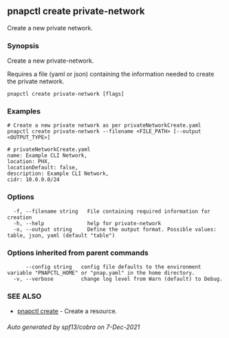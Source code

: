 ## pnapctl create private-network

Create a new private network.

### Synopsis

Create a new private-network.

Requires a file (yaml or json) containing the information needed to create the private network.

```
pnapctl create private-network [flags]
```

### Examples

```
# Create a new private network as per privateNetworkCreate.yaml
pnapctl create private-network --filename <FILE_PATH> [--output <OUTPUT_TYPE>]

# privateNetworkCreate.yaml
name: Example CLI Network,
location: PHX,
locationDefault: false,
description: Example CLI Network,
cidr: 10.0.0.0/24
```

### Options

```
  -f, --filename string   File containing required information for creation
  -h, --help              help for private-network
  -o, --output string     Define the output format. Possible values: table, json, yaml (default "table")
```

### Options inherited from parent commands

```
      --config string   config file defaults to the environment variable "PNAPCTL_HOME" or "pnap.yaml" in the home directory.
  -v, --verbose         change log level from Warn (default) to Debug.
```

### SEE ALSO

* [pnapctl create](pnapctl_create.md)	 - Create a resource.

###### Auto generated by spf13/cobra on 7-Dec-2021
